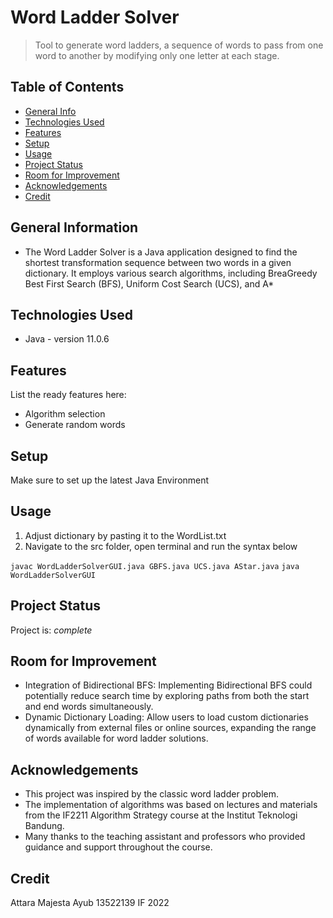 # Word Ladder Solver

> Tool to generate word ladders, a sequence of words to pass from one word to another by modifying only one letter at each stage.

## Table of Contents

- [General Info](#general-information)
- [Technologies Used](#technologies-used)
- [Features](#features)
- [Setup](#setup)
- [Usage](#usage)
- [Project Status](#project-status)
- [Room for Improvement](#room-for-improvement)
- [Acknowledgements](#acknowledgements)
- [Credit](#credit)

## General Information

- The Word Ladder Solver is a Java application designed to find the shortest transformation sequence between two words in a given dictionary. It employs various search algorithms, including BreaGreedy Best First Search (BFS), Uniform Cost Search (UCS), and A\*

## Technologies Used

- Java - version 11.0.6

## Features

List the ready features here:

- Algorithm selection
- Generate random words

## Setup

Make sure to set up the latest Java Environment

## Usage

1. Adjust dictionary by pasting it to the WordList.txt
2. Navigate to the src folder, open terminal and run the syntax below

`javac WordLadderSolverGUI.java GBFS.java UCS.java AStar.java`
`java WordLadderSolverGUI`

## Project Status

Project is: _complete_

## Room for Improvement

- Integration of Bidirectional BFS: Implementing Bidirectional BFS could potentially reduce search time by exploring paths from both the start and end words simultaneously.
- Dynamic Dictionary Loading: Allow users to load custom dictionaries dynamically from external files or online sources, expanding the range of words available for word ladder solutions.

## Acknowledgements

- This project was inspired by the classic word ladder problem.
- The implementation of algorithms was based on lectures and materials from the IF2211 Algorithm Strategy course at the Institut Teknologi Bandung.
- Many thanks to the teaching assistant and professors who provided guidance and support throughout the course.

## Credit

Attara Majesta Ayub
13522139
IF 2022
